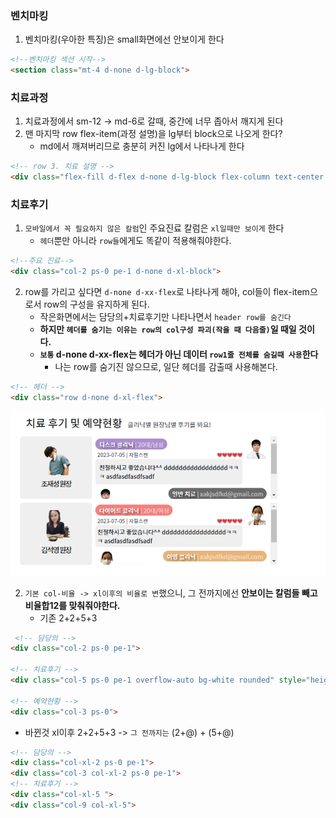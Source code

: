 ### 벤치마킹
1. 벤치마킹(우아한 특징)은 small화면에선 안보이게 한다
```html
<!--벤치마킹 섹션 시작-->
<section class="mt-4 d-none d-lg-block">
```

### 치료과정
1. 치료과정에서 sm-12 -> md-6로 갈때, 중간에 너무 좁아서 깨지게 된다
2. 맨 마지막 row flex-item(과정 설명)을 lg부터 block으로 나오게 한다?
    - md에서 깨져버리므로 충분히 커진 lg에서 나타나게 한다
```html
<!-- row 3. 치료 설명 -->
<div class="flex-fill d-flex d-none d-lg-block flex-column text-center fs-clinic-desc">
```

### 치료후기
1. `모바일에서 꼭 필요하지 않은 칼럼`인 주요진료 칼럼은  `xl일때만 보이게` 한다
   - `헤더`뿐만 아니라 `row들`에게도 똑같이 적용해줘야한다.
```html
<!--주요 진료-->
<div class="col-2 ps-0 pe-1 d-none d-xl-block">
```
2. row를 가리고 싶다면 `d-none d-xx-flex`로 나타나게 해야, col들이 flex-item으로서 row의 구성을 유지하게 된다.
   - 작은화면에서는 담당의+치료후기만 나타나면서 `header row를 숨긴다`
   - **하지만 `헤더를 숨기는 이유는 row의 col구성 파괴(작을 때 다음줄)`일 때일 것이다.**
   - **`보통` d-none d-xx-flex는 헤더가 아닌 데이터 `row1줄 전체를 숨길때 사용`한다**
      - 나는 row를 숨기진 않으므로, 일단 헤더를 감출때 사용해본다.
```html
<!-- 헤더 -->
<div class="row d-none d-xl-flex">
```
![img.png](../ui/헤더%20xl전까지%20숨기기.png)


2. `기본 col-비율 -> xl이후의 비율로 변`했으니, 그 전까지에선 **안보이는 칼럼들 빼고 비율합12를 맞춰줘야한다.**
   - 기존 2+2+5+3
```html
 <!-- 담당의 -->
<div class="col-2 ps-0 pe-1">
   
<!-- 치료후기 -->
<div class="col-5 ps-0 pe-1 overflow-auto bg-white rounded" style="height: 135px;">

<!-- 예약현황 -->
<div class="col-3 ps-0">
```
   - 바뀐것 xl이후 2+2+5+3 -> `그 전까지는` (2+@) + (5+@)
```html
<!-- 담당의 -->
<div class="col-xl-2 ps-0 pe-1">
<div class="col-3 col-xl-2 ps-0 pe-1">
<!-- 치료후기 -->
<div class="col-xl-5 ">
<div class="col-9 col-xl-5"> 
```
